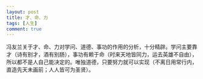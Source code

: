 ```yaml
---
layout: post
title: 才、命、力
tags: [人生]
comment: true
---
```


冯友兰关于才、命、力对学问、道德、事功的作用的分析，十分精辟。学问主要靠才（诗有别才，酒有别肠），事功有赖于命（时来天地皆同力，运去英雄不自由），所以都不是人自己能决定的。唯独道德，只要努力就可以实现（不离日用常行内，直造先天未画前；人人皆可为圣贤）。
